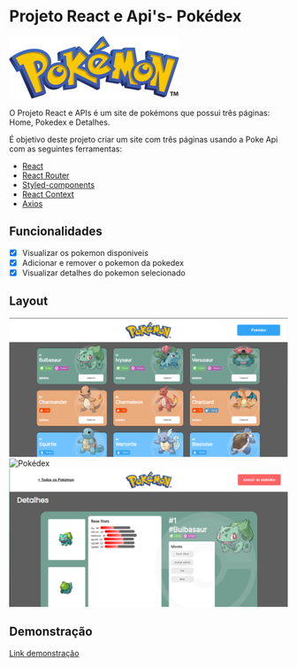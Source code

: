# Projeto React e Api's- Pokédex

![Pokédex](./src/assets/pokemon-logo.png)

O Projeto React e APIs é um site de pokémons que possui três páginas: Home, Pokedex e Detalhes.

É objetivo deste projeto criar um site com três páginas usando a Poke Api com as seguintes ferramentas:

- [React](https://react.dev)
- [React Router](https://reactrouter.com/en/main)
- [Styled-components](https://styled-components.com)
- [React Context](https://legacy.reactjs.org/docs/context.html)
- [Axios](https://axios-http.com/ptbr/docs/intro)

## Funcionalidades

- [x] Visualizar os pokemon disponiveis
- [x] Adicionar e remover o pokemon da pokedex
- [x] Visualizar detalhes do pokemon selecionado

## Layout

![Home](./src/assets/Projeto-home.png)
![Pokédex](./src/assets/Projeto-Pok%C3%A9dex.png)
![Detalhes](./src/assets/Projeto-detalhes.png)

## Demonstração

[Link demonstração](https://pt-br.react.dev/blog/2023/03/16/introducing-react-dev)
